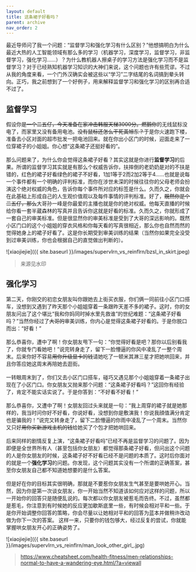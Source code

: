 ```yaml
---
layout: default
title: 这条裙子好看吗？
parent: archive
nav_order: 2
---
```


最近导师问了我一个问题：“监督学习和强化学习有什么区别？”他想搞明白为什么最近大热的人工智能领域有那么多的学习（机器学习，深度学习，监督学习，非监督学习，强化学习……）？为什么教机器人擦桌子的学习方法是强化学习而不是监督学习？对于已经熟知机器学习知识的大神们来说，这个问题也许有些荒谬。不过从我的角度来看，一个门外汉确实会被这些以“学习”二字结尾的名词搞到晕头转向。正巧，我之前想到了一个好例子，用来解释监督学习和强化学习的区别再合适不过了。

## 监督学习
假设你~~是一个二五仔，今天准备在家冲击韩服天梯3000分。燃鹅你~~的无线鼠标没电了，而家里又没有备用电池。~~没有鼠标还怎么干死黃旭东？~~于是你火速跑下楼，准备去小区对面的超市批发一把电池回来。就在你出小区门的时候，迎面走来了一位穿裙子的小姐姐。你心想“这条裙子还挺好看的”。<br/><br/>
那么问题来了，为什么你会觉得这条裙子好看？其实这就是你进行**监督学习**的后果。所谓的监督学习其实就是有那么个权威告诉你，扶摔倒的老奶奶是对的不扶是错的，红色的裙子好看绿色的裙子不好看，1加1等于2而2加2等于4……也就是说每一个事件都有一个明确的评判标准，而你在涉世未深的时候往往你的父母老师会扮演这个绝对权威的角色，告诉你每个事件所对应的标签是什么。久而久之，你就会在此基础上形成自己的人生观价值观以及每件事情的评判标准。好了，~~既然你是个二五仔，那么~~大哥孙一峰是你最爱的主播也就是你的绝对权威。他每天直播的时候给你看一套半蔵森林的写真并且告诉你这就是好看的标准。久而久之，你就形成了一套自己的审美标准。但是很显然你的审美标准是受到了大哥的深远影响的。既然小区门口的这个小姐姐的穿衣风格和你每天看的写真很相近，那么你也自然而然的觉得她身上的裙子好看了。这是你长期受到审美训练的结果（当然你如果完全没受到过审美训练，你也会根据自己的直觉做出判断的）。

![xiaojiejie]({{ site.baseurl }}/images/supervlrn_vs_reinflrn/bzsl_in_skirt.jpeg)
> 来源见水印

## 强化学习
第二天，你刚交的初恋女朋友叫你跟她去上街买衣服，你们俩一同前往小区门口搭车，没想到又遇到了昨天那个小姐姐穿着一条跟昨天差不多的裙子。这时，你的女朋友问出了这个堪比“我和你妈同时掉水里先救谁”的世纪难题：“这条裙子好看吗？”当然你经过了~~大哥的~~审美训练，你内心是觉得这条裙子好看的。于是你脱口而出：“好看！”<br/><br/>
那么恭喜你，遭中了啊！你女朋友甩下一句：“你觉得好看是吧？那你以后别看我了，你就专门看她吧！”说完转身走了，留下一脸懵逼的你风中凌乱了一整个周末。后来你好不容易~~用你升级显卡的钱~~请她吃了一顿米其淋三星才把她哄回来，并且你答应她这周末再陪她去逛街。<br/><br/>
一转眼周末到了，你们又去小区门口搭车，碰巧又遇见那个小姐姐穿着一条裙子出现在了小区门口。你女朋友又抛来那个问题：“这条裙子好看吗？”这回你有经验了，肯定不能实话实说了。于是你答到：“不好看不好看！”<br/><br/>
那么恭喜你，又遭中了啊！女朋友回过头来就是一句：“我上周穿的裙子就是她那样的，我当时问你好不好看，你说好看，没想到你是敷演我！你说我顔值满分肯定也是骗我的！”说完又转身走了，留下二脸懵逼的你雨中凌乱了一个周末。当然你又只好~~用你买新游戏主机的钱~~给她买了个包才把她哄回来。<br/><br/>
后来同样的剧情反复上演，“这条裙子好看吗”已经不再是监督学习的问题了。因为即便是全世界所有人（甚至包括你女朋友）都觉得那条裙子好看，但问出这个问题的人是你女朋友的时候，这条裙子好不好看已经不是问题的本质了。这时后你面对的就是一个**强化学习**的问题。你发现，这个问题其实没有一个所谓的正确答案，甚至你女朋友自己都不知道她想要的是什么答案。<br/><br/>
但是好在你的目标其实很明确，那就是不要惹你女朋友生气甚至是要哄她开心。当然，因为你是第一次谈女朋友，你一开始当然不知道该如何应对这样的问题，所以一开始你的回答只是随便乱说的。每次都以你女朋友被惹毛而告终。不过，虽然都是惹毛，你注意到有时候她的反应更加歇斯底里一些，有时候会相对平和一些。于是你开始调整你回答的策略，你会尽量以让她相对平和的回答为蓝本并做稍许改动做为你下一次的答案。 这样一来，只要你的钱包够大，经过反复的尝试，你就能掌握哄女朋友开心的正确姿势了。

![xiaojiejie]({{ site.baseurl }}/images/supervlrn_vs_reinflrn/man_look_other_girl_.jpg)
> https://www.cheatsheet.com/health-fitness/men-relationships-normal-to-have-a-wandering-eye.html/?a=viewall
